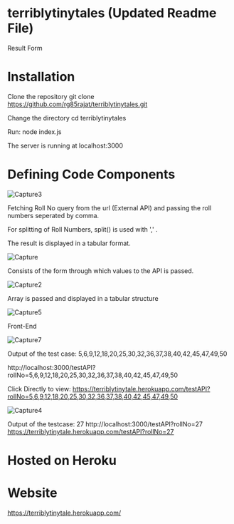 # terriblytinytales (Updated Readme File)
Result Form

# Installation
Clone the repository git clone https://github.com/rg85rajat/terriblytinytales.git

Change the directory cd terriblytinytales

Run: node index.js

The server is running at localhost:3000

# Defining Code Components

![Capture3](https://user-images.githubusercontent.com/72291911/112749764-28833380-8fe2-11eb-8ae3-b9ece87acc90.JPG)

Fetching  Roll No query from the url (External API)  and passing the roll numbers seperated by comma.

For splitting of Roll Numbers, split() is used with ',' .

The result is displayed in a tabular format. 

![Capture](https://user-images.githubusercontent.com/72291911/112749950-3d13fb80-8fe3-11eb-900d-f0d9f9ee8d2d.JPG)

Consists of the form through which values to the API is passed.

![Capture2](https://user-images.githubusercontent.com/72291911/112750092-11454580-8fe4-11eb-8cd1-b5c2c87dd32d.JPG)

Array is passed and displayed in a tabular structure

![Capture5](https://user-images.githubusercontent.com/72291911/112750225-fe7f4080-8fe4-11eb-9d39-17ef9bd6c110.JPG)

Front-End 

![Capture7](https://user-images.githubusercontent.com/72291911/112750242-1d7dd280-8fe5-11eb-9565-37ee54ce3e30.JPG)

Output of the test case: 5,6,9,12,18,20,25,30,32,36,37,38,40,42,45,47,49,50 

http://localhost:3000/testAPI?rollNo=5,6,9,12,18,20,25,30,32,36,37,38,40,42,45,47,49,50

Click Directly to view: https://terriblytinytale.herokuapp.com/testAPI?rollNo=5,6,9,12,18,20,25,30,32,36,37,38,40,42,45,47,49,50

![Capture4](https://user-images.githubusercontent.com/72291911/112750379-ed82ff00-8fe5-11eb-9c82-93e491733379.JPG)

Output of the testcase: 27
http://localhost:3000/testAPI?rollNo=27
https://terriblytinytale.herokuapp.com/testAPI?rollNo=27


# Hosted on Heroku
# Website
https://terriblytinytale.herokuapp.com/













